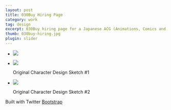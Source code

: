 ```yaml
---
layout: post
title: 030Buy Hiring Page
category: work
tag: design
excerpt: 030Buy hiring page for a Japanese ACG (Animations, Comics and Games) community
thumb: 030buy-hiring.jpg
plugin: slider
---
```


<div class="flexslider">
  <ul class="slides">
    <li>
      <p class=browser><img src="{{ site.file }}/030buy-hiring.png"></p>
    </li>
    <li>
      <img src="{{ site.file }}/030buy-hiring-sketch-02.jpg">
      <p class="flex-caption">Original Character Design Sketch #1</p>
    </li>
    <li>
      <img src="{{ site.file }}/030buy-hiring-sketch-01.jpg">
      <p class="flex-caption">Original Character Design Sketch #2</p>
    </li>
  </ul>
</div><!-- .flexslider -->

<div class=txt>
  <p>Built with Twitter <a href="http://twitter.github.com/bootstrap/">Bootstrap</a></p>
</div>